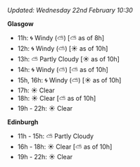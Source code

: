 *Updated: Wednesday 22nd February 10:30*

**Glasgow**

* 11h: :cyclone: Windy (:partly_sunny:) [:partly_sunny: as of 8h]
* 12h: :cyclone: Windy (:partly_sunny:) [:sunny: as of 10h]
* 13h: :partly_sunny: Partly Cloudy [:sunny: as of 10h]
* 14h: :cyclone: Windy (:partly_sunny:) [:partly_sunny: as of 10h]
* 15h, 16h: :cyclone: Windy (:partly_sunny:) [:sunny: as of 10h]
* 17h: :sunny: Clear
* 18h: :sunny: Clear [:partly_sunny: as of 10h]
* 19h - 22h: :sunny: Clear

**Edinburgh**

* 11h - 15h: :partly_sunny: Partly Cloudy
* 16h - 18h: :sunny: Clear [:partly_sunny: as of 10h]
* 19h - 22h: :sunny: Clear
